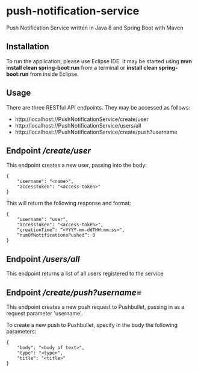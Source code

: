 # push-notification-service
Push Notification Service written in Java 8 and Spring Boot with Maven

## Installation

To run the application, please use Eclipse IDE. It may be started using **mvn install clean spring-boot:run** from a terminal or **install clean spring-boot:run** from inside Eclipse.

## Usage

There are three RESTful API endpoints. They may be accessed as follows:

- http://localhost:<port>//PushNotificationService/create/user
- http://localhost:<port>//PushNotificationService/users/all
- http://localhost:<port>//PushNotificationService/create/push?username

## Endpoint */create/user*

This endpoint creates a new user, passing into the body:

```
{
    "username": "<name>",
    "accessToken": "<access-token>"
}
```

This will return the following response and format:

```
{
    "username": "user", 
    "accessToken": "<access-token>",
    “creationTime”: “<YYYY-mm-ddTHH:mm:ss>",
    “numOfNotificationsPushed”: 0
} 
```

## Endpoint */users/all*

This endpoint returns a list of all users registered to the service

## Endpoint */create/push?username=<value>*

This endpoint creates a new push request to Pushbullet, passing in as a request parameter 'username'.

To create a new push to Pushbullet, specify in the body the following parameters:

```
{
    "body": "<body of text>",
    "type": "<type>",
    "title": "<title>"
}
```